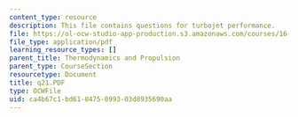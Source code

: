 ```yaml
---
content_type: resource
description: This file contains questions for turbojet performance.
file: https://ol-ocw-studio-app-production.s3.amazonaws.com/courses/16-01-unified-engineering-i-ii-iii-iv-fall-2005-spring-2006/ca4b67c1bd610475099303d8935690aa_q21.PDF
file_type: application/pdf
learning_resource_types: []
parent_title: Thermodynamics and Propulsion
parent_type: CourseSection
resourcetype: Document
title: q21.PDF
type: OCWFile
uid: ca4b67c1-bd61-0475-0993-03d8935690aa
---
```

